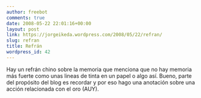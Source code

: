 ```yaml
---
author: freebot
comments: true
date: 2008-05-22 22:01:16+00:00
layout: post
link: https://jorgeikeda.wordpress.com/2008/05/22/refran/
slug: refran
title: Refrán
wordpress_id: 42
---
```


Hay un refrán chino sobre la memoria que menciona que no hay memoria más fuerte como unas lineas de tinta en un papel o algo así. Bueno, parte del propósito del blog es recordar y por eso hago una anotación sobre una acción relacionada con el oro (AUY).
